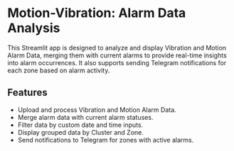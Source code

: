 # Motion-Vibration: Alarm Data Analysis

This Streamlit app is designed to analyze and display Vibration and Motion Alarm Data, merging them with current alarms to provide real-time insights into alarm occurrences. It also supports sending Telegram notifications for each zone based on alarm activity.

## Features
- Upload and process Vibration and Motion Alarm Data.
- Merge alarm data with current alarm statuses.
- Filter data by custom date and time inputs.
- Display grouped data by Cluster and Zone.
- Send notifications to Telegram for zones with active alarms.
